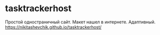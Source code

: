 # tasktrackerhost

Простой одностраничный сайт. Макет нашел в интернете. Адаптивный.
https://nikitashevchik.github.io/tasktrackerhost/
